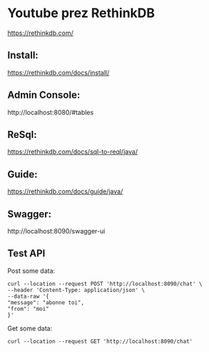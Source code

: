 # Youtube prez RethinkDB

https://rethinkdb.com/

## Install:
https://rethinkdb.com/docs/install/

## Admin Console:
http://localhost:8080/#tables

## ReSql:
https://rethinkdb.com/docs/sql-to-reql/java/

## Guide:
https://rethinkdb.com/docs/guide/java/

## Swagger:
http://localhost:8090/swagger-ui


## Test API
Post some data:
```
curl --location --request POST 'http://localhost:8090/chat' \
--header 'Content-Type: application/json' \
--data-raw '{
"message": "abonne toi",
"from": "moi"
}'
```

Get some data:
```
curl --location --request GET 'http://localhost:8090/chat'
```